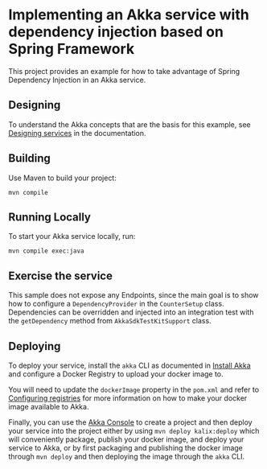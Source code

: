 # Implementing an Akka service with dependency injection based on Spring Framework

This project provides an example for how to take advantage of Spring Dependency Injection in an Akka service.

## Designing

To understand the Akka concepts that are the basis for this example, see [Designing services](https://docs.kalix.io/java/development-process.html) in the documentation.

## Building

Use Maven to build your project:

```shell
mvn compile
```

## Running Locally

To start your Akka service locally, run:

```shell
mvn compile exec:java
```

## Exercise the service

This sample does not expose any Endpoints, since the main goal is to show how to configure a `DependencyProvider` in the `CounterSetup` class. Dependencies can be overridden and injected into an integration test with the `getDependency` method from `AkkaSdkTestKitSupport` class.

## Deploying

To deploy your service, install the `akka` CLI as documented in
[Install Akka](https://docs.kalix.io/kalix/install-kalix.html)
and configure a Docker Registry to upload your docker image to.

You will need to update the `dockerImage` property in the `pom.xml` and refer to
[Configuring registries](https://docs.kalix.io/projects/container-registries.html)
for more information on how to make your docker image available to Akka.

Finally, you can use the [Akka Console](https://console.kalix.io)
to create a project and then deploy your service into the project either by using `mvn deploy kalix:deploy` which
will conveniently package, publish your docker image, and deploy your service to Akka, or by first packaging and
publishing the docker image through `mvn deploy` and then deploying the image
through the `akka` CLI.
